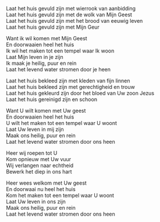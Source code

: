 Laat het huis gevuld zijn met wierrook van aanbidding  
Laat het huis gevuld zijn met de wolk van Mijn Geest  
Laat het huis gevuld zijn met het brood van eeuwig leven  
Laat het huis gevuld zijn met Mijn Geur  

Want ik wil komen met Mijn Geest  
En doorwaaien heel het huis  
Ik wil het maken tot een tempel waar Ik woon  
Laat Mijn leven in je zijn  
Ik maak je heilig, puur en rein  
Laat het levend water stromen door je heen  

Laat het huis bekleed zijn met kleden van fijn linnen  
Laat het huis bekleed zijn met gerechtigheid en trouw  
Laat het huis gekleurd zijn door het bloed van Uw zoon Jezus  
Laat het huis gereinigd zijn en schoon  

Want U wilt komen met Uw geest  
En doorwaaien heel het huis  
U wilt het maken tot een tempel waar U woont  
Laat Uw leven in mij zijn  
Maak ons heilig, puur en rein  
Laat het levend water stromen door ons heen  

Heer wij roepen tot U  
Kom opnieuw met Uw vuur  
Wij verlangen naar echtheid  
Bewerk het diep in ons hart  

Heer wees welkom met Uw geest  
En doorwaai nu heel het huis  
Kom het maken tot een tempel waar U woont  
Laat Uw leven in ons zijn  
Maak ons heilig, puur en rein  
Laat het levend water stromen door ons heen  
